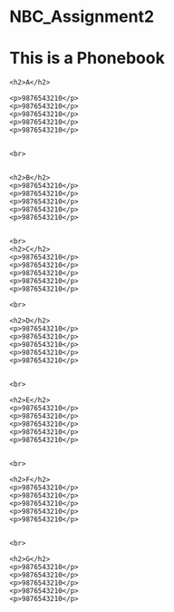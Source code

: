 # NBC_Assignment2

<!DOCTYPE html>
<html lang="en">
<head>
    <meta charset="UTF-8">
    <meta http-equiv="X-UA-Compatible" content="IE=edge">
    <meta name="viewport" content="width=device-width, initial-scale=1.0">
    <title>Document</title>
    <link rel="stylesheet" href="./style.css">
</head>
<body>
    <h1>This is a Phonebook</h1>

    <h2>A</h2>

    <p>9876543210</p>
    <p>9876543210</p>
    <p>9876543210</p>
    <p>9876543210</p>
    <p>9876543210</p>


    <br>


    <h2>B</h2>
    <p>9876543210</p>
    <p>9876543210</p>
    <p>9876543210</p>
    <p>9876543210</p>
    <p>9876543210</p>


    <br>
    <h2>C</h2>
    <p>9876543210</p>
    <p>9876543210</p>
    <p>9876543210</p>
    <p>9876543210</p>
    <p>9876543210</p>

    <br>
    
    <h2>D</h2>
    <p>9876543210</p>
    <p>9876543210</p>
    <p>9876543210</p>
    <p>9876543210</p>
    <p>9876543210</p>
    

    <br>
    
    <h2>E</h2>
    <p>9876543210</p>
    <p>9876543210</p>
    <p>9876543210</p>
    <p>9876543210</p>
    <p>9876543210</p>
    

    <br>
    
    <h2>F</h2>
    <p>9876543210</p>
    <p>9876543210</p>
    <p>9876543210</p>
    <p>9876543210</p>
    <p>9876543210</p>
    

    <br>
    
    <h2>G</h2>
    <p>9876543210</p>
    <p>9876543210</p>
    <p>9876543210</p>
    <p>9876543210</p>
    <p>9876543210</p>
    



</body>
</html>
